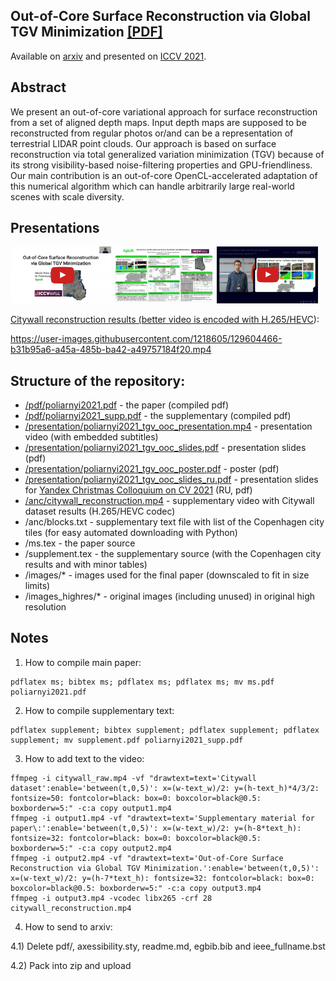 ## Out-of-Core Surface Reconstruction via Global TGV Minimization [[PDF]](https://polarnick239.github.io/static/papers/poliarnyi2021.pdf)

Available on [arxiv](https://arxiv.org/abs/2107.14790) and presented on [ICCV 2021](https://openaccess.thecvf.com/content/ICCV2021/html/Poliarnyi_Out-of-Core_Surface_Reconstruction_via_Global_TGV_Minimization_ICCV_2021_paper.html).

## Abstract

We present an out-of-core variational approach for surface reconstruction from a set of aligned depth maps.
Input depth maps are supposed to be reconstructed from regular photos or/and can be a representation of terrestrial LIDAR point clouds.
Our approach is based on surface reconstruction via total generalized variation minimization (TGV)
because of its strong visibility-based noise-filtering properties and GPU-friendliness.
Our main contribution is an out-of-core OpenCL-accelerated adaptation of this numerical algorithm 
which can handle arbitrarily large real-world scenes with scale diversity.

## Presentations

<a href="https://youtu.be/tgxNLJynNhw"><img src="https://raw.githubusercontent.com/PolarNick239/OOCSurfaceReconstructionPaper/master/.github/video_preview.png" alt="Presentation on ICCV 2021" width="32%"/></a> <a href="https://polarnick239.github.io/static/papers/poliarnyi2021_tgv_ooc_poster.pdf"><img src="https://raw.githubusercontent.com/PolarNick239/OOCSurfaceReconstructionPaper/master/.github/poster_preview.png" alt="Poster" width="32%"/></a> <a href="https://www.youtube.com/watch?v=vrSCD88X8BU&t=7661s"><img src="https://raw.githubusercontent.com/PolarNick239/OOCSurfaceReconstructionPaper/master/.github/ya_video_preview.png" alt="Presentation on Yandex Christmas Colloquium on CV 2021" width="32%"/>


Citywall reconstruction results (better video [is encoded with H.265/HEVC](/anc/citywall_reconstruction.mp4?raw=true)):

https://user-images.githubusercontent.com/1218605/129604466-b31b95a6-a45a-485b-ba42-a49757184f20.mp4

## Structure of the repository:

 - [/pdf/poliarnyi2021.pdf](https://polarnick239.github.io/static/papers/poliarnyi2021.pdf) - the paper (compiled pdf)
 - [/pdf/poliarnyi2021_supp.pdf](https://polarnick239.github.io/static/papers/poliarnyi2021_supp.pdf) - the supplementary (compiled pdf)
 - [/presentation/poliarnyi2021_tgv_ooc_presentation.mp4](https://youtu.be/tgxNLJynNhw) - presentation video (with embedded subtitles)
 - [/presentation/poliarnyi2021_tgv_ooc_slides.pdf](https://polarnick239.github.io/static/papers/poliarnyi2021_tgv_ooc_slides.pdf) - presentation slides (pdf)
 - [/presentation/poliarnyi2021_tgv_ooc_poster.pdf](https://polarnick239.github.io/static/papers/poliarnyi2021_tgv_ooc_poster.pdf) - poster (pdf)
 - [/presentation/poliarnyi2021_tgv_ooc_slides_ru.pdf](https://polarnick239.github.io/static/papers/poliarnyi2021_tgv_ooc_slides_ru.pdf) - presentation slides for [Yandex Christmas Colloquium on CV 2021](https://www.youtube.com/watch?v=vrSCD88X8BU&t=7661s) (RU, pdf)
 - [/anc/citywall_reconstruction.mp4](/anc/citywall_reconstruction.mp4?raw=true) - supplementary video with Citywall dataset results (H.265/HEVC codec)
 - /anc/blocks.txt - supplementary text file with list of the Copenhagen city tiles (for easy automated downloading with Python)
 - /ms.tex - the paper source
 - /supplement.tex - the supplementary source (with the Copenhagen city results and with minor tables)
 - /images/* - images used for the final paper (downscaled to fit in size limits)
 - /images_highres/* - original images (including unused) in original high resolution

## Notes

1) How to compile main paper:

```
pdflatex ms; bibtex ms; pdflatex ms; pdflatex ms; mv ms.pdf poliarnyi2021.pdf
```

2) How to compile supplementary text:

```
pdflatex supplement; bibtex supplement; pdflatex supplement; pdflatex supplement; mv supplement.pdf poliarnyi2021_supp.pdf
```

3) How to add text to the video:

```
ffmpeg -i citywall_raw.mp4 -vf "drawtext=text='Citywall dataset':enable='between(t,0,5)': x=(w-text_w)/2: y=(h-text_h)*4/3/2: fontsize=50: fontcolor=black: box=0: boxcolor=black@0.5: boxborderw=5:" -c:a copy output1.mp4
ffmpeg -i output1.mp4 -vf "drawtext=text='Supplementary material for paper\:':enable='between(t,0,5)': x=(w-text_w)/2: y=(h-8*text_h): fontsize=32: fontcolor=black: box=0: boxcolor=black@0.5: boxborderw=5:" -c:a copy output2.mp4
ffmpeg -i output2.mp4 -vf "drawtext=text='Out-of-Core Surface Reconstruction via Global TGV Minimization.':enable='between(t,0,5)': x=(w-text_w)/2: y=(h-7*text_h): fontsize=32: fontcolor=black: box=0: boxcolor=black@0.5: boxborderw=5:" -c:a copy output3.mp4
ffmpeg -i output3.mp4 -vcodec libx265 -crf 28 citywall_reconstruction.mp4
```

4) How to send to arxiv:

4.1) Delete pdf/, axessibility.sty, readme.md, egbib.bib and ieee_fullname.bst

4.2) Pack into zip and upload
